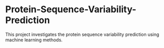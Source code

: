 # Protein-Sequence-Variability-Prediction
This project investigates the protein sequence variability prediction using machine learning methods. 
